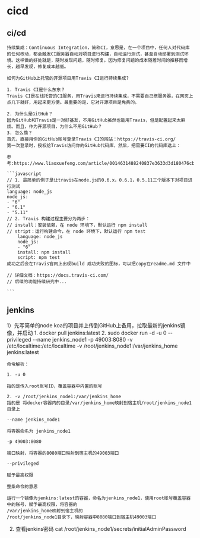 # cicd
## ci/cd
    持续集成：Continuous Integration，简称CI，意思是，在一个项目中，任何人对代码库的任何改动，都会触发CI服务器自动对项目进行构建，自动运行测试，甚至自动部署到测试环境。这样做的好处就是，随时发现问题，随时修复。因为修复问题的成本随着时间的推移而增长，越早发现，修复成本越低。

    如何为GitHub上托管的开源项目用Travis CI进行持续集成?  

    1. Travis CI是什么东东？
    Travis CI是在线托管的CI服务，用Travis来进行持续集成，不需要自己搭服务器，在网页上点几下就好，用起来更方便。最重要的是，它对开源项目是免费的。

    2. 为什么是GitHub？
    因为GitHub和Travis是一对好基友，不用GitHub虽然也能用Travis，但是配置起来太麻烦。而且，作为开源项目，为什么不用GitHub？
    3. 怎么撸？
    首先，直接用你的GitHub账号登录Travis CI的网站：https://travis-ci.org/
    第一次登录时，授权给Travis访问你的GitHub代码库，然后，把需要CI的代码库选上：

    参考:https://www.liaoxuefeng.com/article/0014631488240837e3633d3d180476cb684ba7c10fda6f6000

    ```javascript
    // 1. 最简单的例子是让travis在node.js的0.6.x，0.6.1，0.5.11三个版本下对项目进行测试
    language: node_js
    node_js:
    - "6"
    - "6.1"
    - "5.11"
    // 2. Travis 构建过程主要分为两步：
    // install：安装依赖，在 node 环境下，默认运行 npm install
    // stript：运行构建命令，在 node 环境下，默认运行 npm test
        language: node_js
        node_js:
        - "6"
        install: npm install
        script: npm test
    成功之后会在Travis官网上出现build 成功失败的图标，可以把copy在readme.md 文件中

    // 详细文档：https://docs.travis-ci.com/
    // 后续的功能持续研究中...

    ```
## jenkins
1）先写简单的node koa的项目并上传到GitHub上备用，拉取最新的jenkins镜像，并启动
    1. docker pull jenkins:latest
	2. 	sudo docker run -d -u 0 --privileged  --name jenkins_node1 -p 49003:8080 -v /etc/localtime:/etc/localtime -v /root/jenkins_node1:/var/jenkins_home jenkins:latest

    命令解析：

    1. -u 0

    指的是传入root账号ID，覆盖容器中内置的账号

    2. -v /root/jenkins_node1:/var/jenkins_home
    指的是 将docker容器内的目录/var/jenkins_home映射到宿主机/root/jenkins_node1目录上

    --name jenkins_node1

    将容器命名为 jenkins_node1

    -p 49003:8080

    端口映射，将容器的8080端口映射到宿主机的49003端口

    --privileged

    赋予最高权限

    整条命令的意思

    运行一个镜像为jenkins:latest的容器，命名为jenkins_node1，使用root账号覆盖容器中的账号，赋予最高权限，将容器的
    /var/jenkins_home映射到宿主机的
    /root/jenkins_node1目录下，映射容器中8080端口到宿主机49003端口

2) 查看jenkins密码
    cat /root/jenkins_node1/secrets/initialAdminPassword
